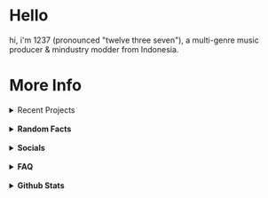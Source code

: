 # Hello

hi, i'm 1237 (pronounced "twelve three seven"), a multi-genre music producer & mindustry modder from Indonesia.

# More Info

<details><summary>Recent Projects</summary>
  <br>
  <details><summary>Non-music</summary>
    - [Codename: Windstorm](https://github.com/12three7/codenamewindstorm)
    - [NotSoSimpleTextGame](https://github.com/12three7/notsosimpletextgame)
  </details>
  <br>
  <details><summary>Music</summary>
    - [Drafts / Forgotten Tracks II](https://youtube.com/playlist?list=PL-9JdATROorBrVJ_UTSRUnw28WZoN4_Ox)
    - [Project Oblivion OST](https://youtube.com/playlist?list=PL-9JdATROorAYuXT2DUatMVA_amRxhGw5)
  </details>
</details>
<br>
<details>
<summary><b>Random Facts</b></summary>
<br>
- i'm currently learning java (the programming language, not the spoken language).
<br>- my internet alias is 1237, but (almost) everybody on the internet calls me 1234.
<br>- most of my music are made in fl studio mobile.
<br>- i like releasing albums.
<br>- even though i'm a music producer, i've never made a music-related program.
<br>- i like playing mindustry and making mindustry mods. and i have captured 160 sectors in the (mindustry) campaign. and i've never captured sector 24.
<br>- most of my art/sprites/music are weird and very experimental.
<br>- binary0011 isn't my first mindustry mod.
<br>- i can solve a rubik's cube.
</details>
<br>
<details>
<summary><b>Socials</b></summary>
<br>
1. https://youtube.com/1237yt
<br>2. https://discord.gg/j6FYRPhzFt
<br>3. https://spoti.fi/3PMF0ei
<br>4. https://1237.bandcamp.com/
<br>5. https://instagram.com/12three7/
<br>6. https://soundcloud.app.goo.gl/9Cn8p
<br>7. https://weeklybeats.com/12three7/
<br>8. https://github.com/12three7/
<br>9. https://creator.nightcafe.studio/u/1237
</details>
<br>
<details><summary><b>FAQ</b></summary>

**q: what daw(/software) do you use to make music?**
<br><br>
_a: fl studio mobile, famitracker, lsdj._
<br><br>
**q: what genre(s) (/style) of music do you produce?**
<br><br>
_a: ambient, chiptune/8-bit, house, acid house, future house, experimental, experimental electronic, improvisation, generative, dark ambient, lofi, lofi hip-hop, hip-hop/trap, future bass, dubstep, deathstep, riddim dubstep, electro, complextro, electro house, edm, trance, psytrance, tech trance, drum and bass, drumstep._
<br><br>
**q: why do you often release albums? / how do you make/produce a lot of music (in a ""short"" time)?**
<br><br>
_a: I don't know._
<br><br>
**q: why is all your album artwork/cover grayscale?**
<br><br>
_a: I like grayscale art (/color)._
<br><br>
**q: what happened to your youtube channel?**
<br><br>
_a: I deleted my old youtube channel (which has 154 subscribers) on March 3, 2021. I created a new youtube channel on February 28, 2021. I deleted my old channel because it was "connected" with the topic channel for 1235._ <br> ***note: I changed the artist name from 1235 to "1237" on December 23, 2020.***
<br><br>
**q: what happened to your old youtube videos/songs?**
<br><br>
_a: I deleted them._
<br><br>
**q: am i allowed to use your music (as a backsound/soundtrack) for my videos/livestreams/games/__?**
<br><br>
_a: as long as you credit me (in the description/credits), yes, you're allowed to use my music._
<br><br>
**q: why is your artist name 1237? / why you change your artist name from 1235 to 1237?**
<br><br>
_a: because there's an artist(/band?) called 1235 that makes music longer than me._
<br><br>
**q: what does the name (number?) "1237" mean?**
<br><br>
_a: that name doesn't have any meaning at all._
</details>
<br>
<details><summary><b>Github Stats</b></summary>

![1237's GitHub Stats](https://github-readme-stats.vercel.app/api?username=12three7&show_icons=true&theme=radical)
<a href="https://github.com"><img align="center" src="https://github-readme-stats.vercel.app/api/top-langs/?username=12three7&layout=compact&theme=radical&hide_border=false" /></a>
[![GitHub Streak](http://github-readme-streak-stats.herokuapp.com?user=12three7&hide_border=false&background=141321&ring=FC428C&fire=E8CA43&dates=A7FCF5&currStreakLabel=FFFFFF&sideNums=A7FCF5&currStreakNum=E8CA43&sideLabels=FFFFFF&stroke=FFFFFF)](#)
[![trophy](https://github-profile-trophy.vercel.app/?username=12three7&theme=radical)](https://github.com/ryo-ma/github-profile-trophy)
</details>
<br>
